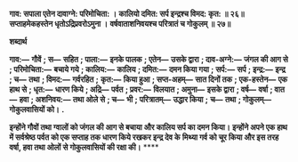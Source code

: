 **गाव: सपाला एतेन दावाग्ने: परिमोचिता: ।** **कालियो दमित: सर्प इन्द्रश्च विमद: कृत: ॥ २६॥** **सप्ताहमेकहस्तेन धृतोऽद्रिप्रवरोऽमुना ।** **वर्षवाताशनिवयश्च परित्रातं च गोकुलम् ॥ २७॥** 

**शब्दार्थ** 

**गाव:—** **गौवें** **; स—** **सहित** **; पाला:—** **इनके पालक** **; एतेन—** **उसके द्वारा** **; दाव-अग्ने:—** **जंगल की आग से** **; परिमोचिता:—** **बचाये गये** **; कालिय:—** **कालिय** **; दमित:—** **दमन किया गया** **; सर्प:—** **सर्प** **; इन्द्र:—** **इन्द्र** **; च—** **तथा** **; विमद:—** **गर्वरहित** **;** **कृत:—** **किया हुआ** **; सप्त-अहम्—** **सात दिनों तक** **; एक-हस्तेन—** **एक हाथ से** **; धृत:—** **धारण किये** **; अद्रि—** **पर्वत** **; प्रवर:—** **विलयात** **; अमुना—** **इसके द्वारा** **; वर्ष—** **वर्षा** **; वात—** **हवा** **; अशनिवय:—** **तथा ओले से** **; च—** **भी** **; परित्रातम्—** **उद्धार किया** **;** **च—** **तथा** **; गोकुलम्—** **गोकुलवासियों को।** **.** 

**इन्होंने गौवों तथा ग्वालों को जंगल की आग से बचाया और कालिय सर्प का दमन किया।** **इन्होंने अपने एक हाथ में सर्वश्रेष्ठ पर्वत को एक सप्ताह तक धारण किये रखकर इन्द्र देव के** **मिथ्या गर्व को चूर किया और इस तरह वर्षा, हवा तथा ओलों से गोकुलवासियों की रक्षा की।** **** 